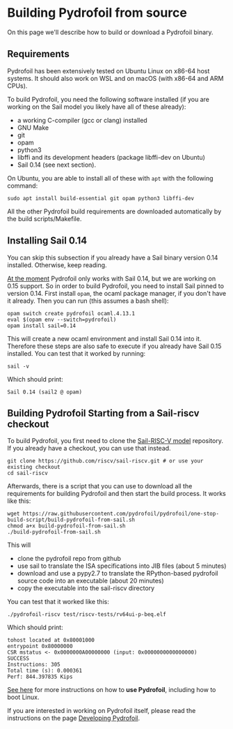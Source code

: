 # Building Pydrofoil from source

On this page we'll describe how to build or download a Pydrofoil binary.

## Requirements

Pydrofoil has been extensively tested on Ubuntu Linux on x86-64 host systems.
It should also work on WSL and on macOS (with x86-64 and ARM CPUs).

To build Pydrofoil, you need the following software installed (if you are
working on the Sail model you likely have all of these already):

- a working C-compiler (gcc or clang) installed
- GNU Make
- git
- opam
- python3
- libffi and its development headers (package libffi-dev on Ubuntu)
- Sail 0.14 (see next section).

On Ubuntu, you are able to install all of these with `apt` with the following
command:

```
sudo apt install build-essential git opam python3 libffi-dev
```

All the other Pydrofoil build requirements are downloaded automatically by the
build scripts/Makefile.

## Installing Sail 0.14

You can skip this subsection if you already have a Sail binary version 0.14
installed. Otherwise, keep reading.

[At the moment](https://github.com/pydrofoil/pydrofoil/issues/31) Pydrofoil
only works with Sail 0.14, but we are working on 0.15 support. So in order to
build Pydrofoil, you need to install Sail pinned to version 0.14. First install
`opam`, the ocaml package manager, if you don't have it already.
Then you can run (this assumes a bash shell):

```
opam switch create pydrofoil ocaml.4.13.1
eval $(opam env --switch=pydrofoil)
opam install sail=0.14
```

This will create a new ocaml environment and install Sail 0.14 into it.
Therefore these steps are also safe to execute if you already have Sail 0.15
installed. You can test that it worked by running:

```
sail -v
```

Which should print:

```
Sail 0.14 (sail2 @ opam)
```

## Building Pydrofoil Starting from a Sail-riscv checkout

To build Pydrofoil, you first need to clone the [Sail-RISC-V
model](https://github.com/riscv/sail-riscv) repository. If you already have a
checkout, you can use that instead.

```
git clone https://github.com/riscv/sail-riscv.git # or use your existing checkout
cd sail-riscv
```

Afterwards, there is a script that you can use to download all the requirements
for building Pydrofoil and then start the build process. It works like this:

```
wget https://raw.githubusercontent.com/pydrofoil/pydrofoil/one-stop-build-script/build-pydrofoil-from-sail.sh
chmod a+x build-pydrofoil-from-sail.sh
./build-pydrofoil-from-sail.sh
```
This will
- clone the pydrofoil repo from github
- use sail to translate the ISA specifications into JIB files
  (about 5 minutes)
- download and use a pypy2.7 to translate the RPython-based pydrofoil source
  code into an executable (about 20 minutes)
- copy the executable into the sail-riscv directory

You can test that it worked like this:

```
./pydrofoil-riscv test/riscv-tests/rv64ui-p-beq.elf
```

Which should print:

```
tohost located at 0x80001000
entrypoint 0x80000000
CSR mstatus <- 0x0000000A00000000 (input: 0x0000000000000000)
SUCCESS
Instructions: 305
Total time (s): 0.000361
Perf: 844.397835 Kips
```

[See here](using_pydrofoil.md) for more instructions on how to **use Pydrofoil**,
including how to boot Linux.

If you are interested in working on Pydrofoil itself, please read the
instructions on the page [Developing Pydrofoil](developing_pydrofoil.md).
